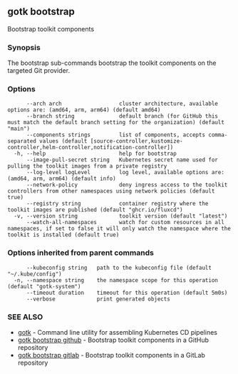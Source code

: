 ## gotk bootstrap

Bootstrap toolkit components

### Synopsis

The bootstrap sub-commands bootstrap the toolkit components on the targeted Git provider.

### Options

```
      --arch arch                  cluster architecture, available options are: (amd64, arm, arm64) (default amd64)
      --branch string              default branch (for GitHub this must match the default branch setting for the organization) (default "main")
      --components strings         list of components, accepts comma-separated values (default [source-controller,kustomize-controller,helm-controller,notification-controller])
  -h, --help                       help for bootstrap
      --image-pull-secret string   Kubernetes secret name used for pulling the toolkit images from a private registry
      --log-level logLevel         log level, available options are: (amd64, arm, arm64) (default info)
      --network-policy             deny ingress access to the toolkit controllers from other namespaces using network policies (default true)
      --registry string            container registry where the toolkit images are published (default "ghcr.io/fluxcd")
  -v, --version string             toolkit version (default "latest")
      --watch-all-namespaces       watch for custom resources in all namespaces, if set to false it will only watch the namespace where the toolkit is installed (default true)
```

### Options inherited from parent commands

```
      --kubeconfig string   path to the kubeconfig file (default "~/.kube/config")
  -n, --namespace string    the namespace scope for this operation (default "gotk-system")
      --timeout duration    timeout for this operation (default 5m0s)
      --verbose             print generated objects
```

### SEE ALSO

* [gotk](gotk.md)	 - Command line utility for assembling Kubernetes CD pipelines
* [gotk bootstrap github](gotk_bootstrap_github.md)	 - Bootstrap toolkit components in a GitHub repository
* [gotk bootstrap gitlab](gotk_bootstrap_gitlab.md)	 - Bootstrap toolkit components in a GitLab repository

